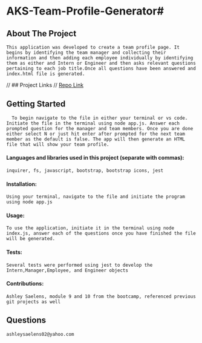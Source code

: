 # AKS-Team-Profile-Generator# 
        
## About The Project
    This application was developed to create a team profile page. It begins by identifying the team manager and collecting their information and then adding each employee individually by identifying them as either and Intern or Engineer and then asks relevant questions pertaining to each job title.Once all questions have been answered and index.html file is generated. 
        
// ## Project Links
// [Repo Link](https://github.com/asaelens02/AKS-Team-Profile-Generator) <br>
 
## Getting Started
      To begin navigate to the file in either your terminal or vs code. Initiate the file in the terminal using node app.js. Answer each prompted question for the manager and team members. Once you are done either select N or just hit enter after prompted for the next team member as the default is false. The app will then generate an HTML file that will show your team profile. 
        
#### Languages and libraries used in this project (separate with commas):
    inquirer, fs, javascript, bootstrap, bootstrap icons, jest
        
#### Installation: 

    Using your terminal, navigate to the file and initiate the program using node app.js

#### Usage:

    To use the application, initiate it in the terminal using node index.js, answer each of the questions once you have finished the file will be generated. 

 #### Tests:
    Several tests were performed using jest to develop the Intern,Manager,Employee, and Engineer objects
    
#### Contributions:

    Ashley Saelens, module 9 and 10 from the bootcamp, referenced previous git projects as well

## Questions
    ashleysaelens02@yahoo.com

   
    
